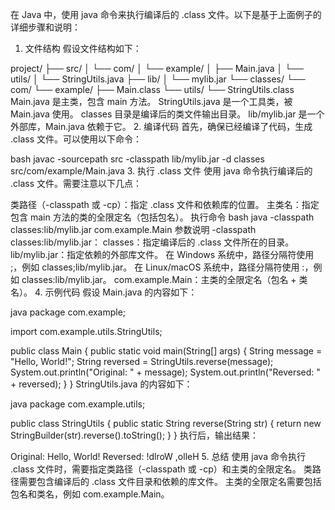 在 Java 中，使用 java 命令来执行编译后的 .class 文件。以下是基于上面例子的详细步骤和说明：

1. 文件结构
   假设文件结构如下：

project/
├── src/
│   └── com/
│       └── example/
│           ├── Main.java
│           └── utils/
│               └── StringUtils.java
├── lib/
│   └── mylib.jar
└── classes/
    └── com/
        └── example/
            ├── Main.class
            └── utils/
                └── StringUtils.class
Main.java 是主类，包含 main 方法。
StringUtils.java 是一个工具类，被 Main.java 使用。
classes 目录是编译后的类文件输出目录。
lib/mylib.jar 是一个外部库，Main.java 依赖于它。
2. 编译代码
   首先，确保已经编译了代码，生成 .class 文件。可以使用以下命令：

bash
javac -sourcepath src -classpath lib/mylib.jar -d classes src/com/example/Main.java
3. 执行 .class 文件
   使用 java 命令执行编译后的 .class 文件。需要注意以下几点：

类路径（-classpath 或 -cp）：指定 .class 文件和依赖库的位置。
主类名：指定包含 main 方法的类的全限定名（包括包名）。
执行命令
bash
java -classpath classes:lib/mylib.jar com.example.Main
参数说明
-classpath classes:lib/mylib.jar：
classes：指定编译后的 .class 文件所在的目录。
lib/mylib.jar：指定依赖的外部库文件。
在 Windows 系统中，路径分隔符使用 ;，例如 classes;lib/mylib.jar。
在 Linux/macOS 系统中，路径分隔符使用 :，例如 classes:lib/mylib.jar。
com.example.Main：主类的全限定名（包名 + 类名）。
4. 示例代码
   假设 Main.java 的内容如下：

java
package com.example;

import com.example.utils.StringUtils;

public class Main {
public static void main(String[] args) {
String message = "Hello, World!";
String reversed = StringUtils.reverse(message);
System.out.println("Original: " + message);
System.out.println("Reversed: " + reversed);
}
}
StringUtils.java 的内容如下：

java
package com.example.utils;

public class StringUtils {
public static String reverse(String str) {
return new StringBuilder(str).reverse().toString();
}
}
执行后，输出结果：

Original: Hello, World!
Reversed: !dlroW ,olleH
5. 总结
   使用 java 命令执行 .class 文件时，需要指定类路径（-classpath 或 -cp）和主类的全限定名。
   类路径需要包含编译后的 .class 文件目录和依赖的库文件。
   主类的全限定名需要包括包名和类名，例如 com.example.Main。